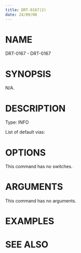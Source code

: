 ```yaml
---
title: DRT-0167(2)
date: 24/09/08
---
```


# NAME

DRT-0167 - DRT-0167

# SYNOPSIS

N/A.

# DESCRIPTION

Type: INFO

List of default vias:

# OPTIONS

This command has no switches.

# ARGUMENTS

This command has no arguments.

# EXAMPLES

# SEE ALSO
